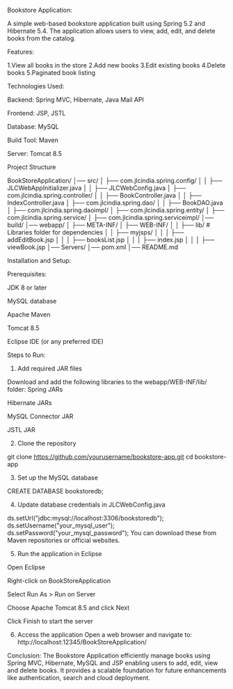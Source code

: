 Bookstore Application:

A simple web-based bookstore application built using Spring 5.2 and Hibernate 5.4. The application allows users to view, add, edit, and delete books from the catalog.

Features:

1.View all books in the store
2.Add new books
3.Edit existing books
4.Delete books
5.Paginated book listing

Technologies Used:

Backend: Spring MVC, Hibernate, Java Mail API

Frontend: JSP, JSTL

Database: MySQL

Build Tool: Maven

Server: Tomcat 8.5

Project Structure

BookStoreApplication/
│── src/
│   ├── com.jlcindia.spring.config/
│   │   ├── JLCWebAppInitializer.java
│   │   ├── JLCWebConfig.java
│   ├── com.jlcindia.spring.controller/
│   │   ├── BookController.java
│   │   ├── IndexController.java
│   ├── com.jlcindia.spring.dao/
│   │   ├── BookDAO.java
│   ├── com.jlcindia.spring.daoimpl/
│   ├── com.jlcindia.spring.entity/
│   ├── com.jlcindia.spring.service/
│   ├── com.jlcindia.spring.serviceimpl/
│── build/
│── webapp/
│   ├── META-INF/
│   ├── WEB-INF/
│   │   ├── lib/  # Libraries folder for dependencies
│   │   ├── myjsps/
│   │   │   ├── addEditBook.jsp
│   │   │   ├── booksList.jsp
│   │   │   ├── index.jsp
│   │   │   ├── viewBook.jsp
│── Servers/
│── pom.xml
│── README.md

Installation and Setup:

Prerequisites:

JDK 8 or later

MySQL database

Apache Maven

Tomcat 8.5

Eclipse IDE (or any preferred IDE)

Steps to Run:

1. Add required JAR files

Download and add the following libraries to the webapp/WEB-INF/lib/ folder:
Spring JARs

Hibernate JARs

MySQL Connector JAR

JSTL JAR

2. Clone the repository

git clone https://github.com/yourusername/bookstore-app.git
cd bookstore-app

3. Set up the MySQL database

CREATE DATABASE bookstoredb;

4. Update database credentials in JLCWebConfig.java

ds.setUrl("jdbc:mysql://localhost:3306/bookstoredb");
ds.setUsername("your_mysql_user");
ds.setPassword("your_mysql_password");
You can download these from Maven repositories or official websites.

5. Run the application in Eclipse

Open Eclipse

Right-click on BookStoreApplication

Select Run As > Run on Server

Choose Apache Tomcat 8.5 and click Next

Click Finish to start the server

6. Access the application
Open a web browser and navigate to:
http://localhost:12345/BookStoreApplication/

Conclusion:
The Bookstore Application efficiently manage books using Spring MVC, Hibernate, MySQL and JSP enabling users to add, edit, view and delete books. It provides a scalable foundation for future enhancements like authentication, search and cloud deployment.



